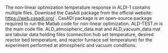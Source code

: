 The non-linear optimization temperature response in ALDI-1 contains multiple files. Download the CasAdi package from the official website: https://web.casadi.org/ . CasADI package is an open-source package required to run the Matlab code for non-linear optimization.
ALD-TEST.m is the main code file. ALD_atmospheric_data.mat and ALD_vacuum_data.mat are tabular data holding files (connection hub set temperature, desired reactor bed temperature, and reactor furnace set temperature) for the experiment performed at atmospheric and vacuum conditions.
